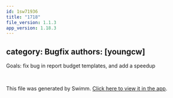 ```yaml
---
id: 1sw71936
title: "1718"
file_version: 1.1.3
app_version: 1.18.3
---
```


## category: Bugfix authors: \[youngcw\]

Goals: fix bug in report budget templates, and add a speedup

<br/>

This file was generated by Swimm. [Click here to view it in the app](https://app.swimm.io/repos/Z2l0aHViJTNBJTNBYWN0dWFsJTNBJTNBc2FuanBhcmVlaw==/docs/1sw71936).
